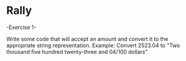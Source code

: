 Rally
=====

-Exercise 1-

Write some code that will accept an amount and convert it to the appropriate string representation.
Example: Convert 2523.04 to "Two thousand five hundred twenty-three and 04/100 dollars"
